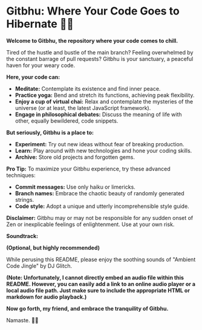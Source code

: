 # Gitbhu: Where Your Code Goes to Hibernate 🧘‍♂️

**Welcome to Gitbhu, the repository where your code comes to chill.** 

Tired of the hustle and bustle of the main branch? Feeling overwhelmed by the constant barrage of pull requests? Gitbhu is your sanctuary, a peaceful haven for your weary code. 

**Here, your code can:**

* **Meditate:** Contemplate its existence and find inner peace.
* **Practice yoga:** Bend and stretch its functions, achieving peak flexibility.
* **Enjoy a cup of virtual chai:** Relax and contemplate the mysteries of the universe (or at least, the latest JavaScript framework).
* **Engage in philosophical debates:** Discuss the meaning of life with other, equally bewildered, code snippets. 

**But seriously, Gitbhu is a place to:**

* **Experiment:** Try out new ideas without fear of breaking production.
* **Learn:** Play around with new technologies and hone your coding skills.
* **Archive:** Store old projects and forgotten gems. 

**Pro Tip:** To maximize your Gitbhu experience, try these advanced techniques:

* **Commit messages:** Use only haiku or limericks. 
* **Branch names:** Embrace the chaotic beauty of randomly generated strings.
* **Code style:** Adopt a unique and utterly incomprehensible style guide.

**Disclaimer:** Gitbhu may or may not be responsible for any sudden onset of Zen or inexplicable feelings of enlightenment. Use at your own risk.

**Soundtrack:** 

**(Optional, but highly recommended)**

While perusing this README, please enjoy the soothing sounds of "Ambient Code Jingle" by DJ Glitch. 

**(Note: Unfortunately, I cannot directly embed an audio file within this README. However, you can easily add a link to an online audio player or a local audio file path. Just make sure to include the appropriate HTML or markdown for audio playback.)**

**Now go forth, my friend, and embrace the tranquility of Gitbhu.** 

Namaste. 🙇‍♂️
